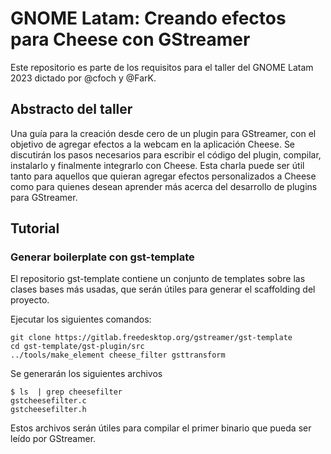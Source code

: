 # GNOME Latam: Creando efectos para Cheese con GStreamer

Este repositorio es parte de los requisitos para el taller del GNOME Latam 2023
dictado por @cfoch y @FarK.

## Abstracto del taller
Una guía para la creación desde cero de un plugin para GStreamer, con el
objetivo de agregar efectos a la webcam en la aplicación Cheese. Se discutirán
los pasos necesarios para escribir el código del plugin, compilar, instalarlo
y finalmente integrarlo con Cheese. Esta charla puede ser útil tanto para
aquellos que quieran agregar efectos personalizados a Cheese como para quienes
desean aprender más acerca del desarrollo de plugins para GStreamer.

## Tutorial


### Generar boilerplate con gst-template

El repositorio gst-template contiene un conjunto de templates sobre las clases
bases más usadas, que serán útiles para generar el scaffolding del proyecto.

Ejecutar los siguientes comandos:
```
git clone https://gitlab.freedesktop.org/gstreamer/gst-template
cd gst-template/gst-plugin/src
../tools/make_element cheese_filter gsttransform
```

Se generarán los siguientes archivos
```
$ ls  | grep cheesefilter
gstcheesefilter.c
gstcheesefilter.h
```

Estos archivos serán útiles para compilar el primer binario que pueda ser leído
por GStreamer.

